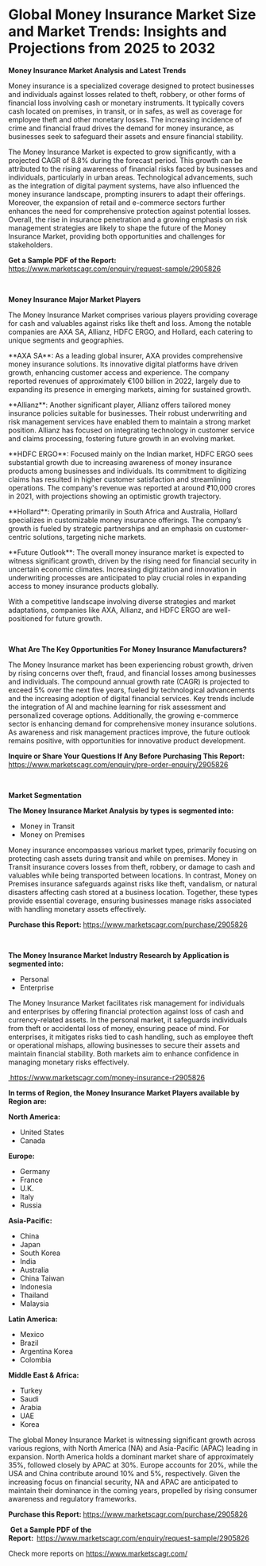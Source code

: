 <p><h1>Global Money Insurance Market Size and Market Trends: Insights and Projections from 2025 to 2032</h1></p><p><strong>Money Insurance Market Analysis and Latest Trends</strong></p>
<p><p>Money insurance is a specialized coverage designed to protect businesses and individuals against losses related to theft, robbery, or other forms of financial loss involving cash or monetary instruments. It typically covers cash located on premises, in transit, or in safes, as well as coverage for employee theft and other monetary losses. The increasing incidence of crime and financial fraud drives the demand for money insurance, as businesses seek to safeguard their assets and ensure financial stability.</p><p>The Money Insurance Market is expected to grow significantly, with a projected CAGR of 8.8% during the forecast period. This growth can be attributed to the rising awareness of financial risks faced by businesses and individuals, particularly in urban areas. Technological advancements, such as the integration of digital payment systems, have also influenced the money insurance landscape, prompting insurers to adapt their offerings. Moreover, the expansion of retail and e-commerce sectors further enhances the need for comprehensive protection against potential losses. Overall, the rise in insurance penetration and a growing emphasis on risk management strategies are likely to shape the future of the Money Insurance Market, providing both opportunities and challenges for stakeholders.</p></p>
<p><strong>Get a Sample PDF of the Report:&nbsp;</strong> <a href="https://www.marketscagr.com/enquiry/request-sample/2905826?utm_campaign=2924&utm_medium=2&utm_source=Github&utm_content=ia&utm_term=12032025&utm_id=money-insurance">https://www.marketscagr.com/enquiry/request-sample/2905826</a></p>
<p>&nbsp;</p>
<p><strong>Money Insurance Major Market Players</strong></p>
<p><p>The Money Insurance Market comprises various players providing coverage for cash and valuables against risks like theft and loss. Among the notable companies are AXA SA, Allianz, HDFC ERGO, and Hollard, each catering to unique segments and geographies.</p><p>**AXA SA**: As a leading global insurer, AXA provides comprehensive money insurance solutions. Its innovative digital platforms have driven growth, enhancing customer access and experience. The company reported revenues of approximately €100 billion in 2022, largely due to expanding its presence in emerging markets, aiming for sustained growth.</p><p>**Allianz**: Another significant player, Allianz offers tailored money insurance policies suitable for businesses. Their robust underwriting and risk management services have enabled them to maintain a strong market position. Allianz has focused on integrating technology in customer service and claims processing, fostering future growth in an evolving market.</p><p>**HDFC ERGO**: Focused mainly on the Indian market, HDFC ERGO sees substantial growth due to increasing awareness of money insurance products among businesses and individuals. Its commitment to digitizing claims has resulted in higher customer satisfaction and streamlining operations. The company's revenue was reported at around ₹10,000 crores in 2021, with projections showing an optimistic growth trajectory.</p><p>**Hollard**: Operating primarily in South Africa and Australia, Hollard specializes in customizable money insurance offerings. The company’s growth is fueled by strategic partnerships and an emphasis on customer-centric solutions, targeting niche markets.</p><p>**Future Outlook**: The overall money insurance market is expected to witness significant growth, driven by the rising need for financial security in uncertain economic climates. Increasing digitization and innovation in underwriting processes are anticipated to play crucial roles in expanding access to money insurance products globally. </p><p>With a competitive landscape involving diverse strategies and market adaptations, companies like AXA, Allianz, and HDFC ERGO are well-positioned for future growth.</p></p>
<p>&nbsp;</p>
<p><strong>What Are The Key Opportunities For Money Insurance Manufacturers?</strong></p>
<p><p>The Money Insurance market has been experiencing robust growth, driven by rising concerns over theft, fraud, and financial losses among businesses and individuals. The compound annual growth rate (CAGR) is projected to exceed 5% over the next five years, fueled by technological advancements and the increasing adoption of digital financial services. Key trends include the integration of AI and machine learning for risk assessment and personalized coverage options. Additionally, the growing e-commerce sector is enhancing demand for comprehensive money insurance solutions. As awareness and risk management practices improve, the future outlook remains positive, with opportunities for innovative product development.</p></p>
<p><strong>Inquire or Share Your Questions If Any Before Purchasing This Report:</strong> <a href="https://www.marketscagr.com/enquiry/pre-order-enquiry/2905826?utm_campaign=2924&utm_medium=2&utm_source=Github&utm_content=ia&utm_term=12032025&utm_id=money-insurance">https://www.marketscagr.com/enquiry/pre-order-enquiry/2905826</a></p>
<p>&nbsp;</p>
<p><strong>Market Segmentation</strong></p>
<p><strong>The Money Insurance Market Analysis by types is segmented into:</strong></p>
<p><ul><li>Money in Transit</li><li>Money on Premises</li></ul></p>
<p><p>Money insurance encompasses various market types, primarily focusing on protecting cash assets during transit and while on premises. Money in Transit insurance covers losses from theft, robbery, or damage to cash and valuables while being transported between locations. In contrast, Money on Premises insurance safeguards against risks like theft, vandalism, or natural disasters affecting cash stored at a business location. Together, these types provide essential coverage, ensuring businesses manage risks associated with handling monetary assets effectively.</p></p>
<p><strong>Purchase this Report:&nbsp;</strong><a href="https://www.marketscagr.com/purchase/2905826?utm_campaign=2924&utm_medium=2&utm_source=Github&utm_content=ia&utm_term=12032025&utm_id=money-insurance">https://www.marketscagr.com/purchase/2905826</a></p>
<p>&nbsp;</p>
<p><strong>The Money Insurance Market Industry Research by Application is segmented into:</strong></p>
<p><ul><li>Personal</li><li>Enterprise</li></ul></p>
<p><p>The Money Insurance Market facilitates risk management for individuals and enterprises by offering financial protection against loss of cash and currency-related assets. In the personal market, it safeguards individuals from theft or accidental loss of money, ensuring peace of mind. For enterprises, it mitigates risks tied to cash handling, such as employee theft or operational mishaps, allowing businesses to secure their assets and maintain financial stability. Both markets aim to enhance confidence in managing monetary risks effectively.</p></p>
<p><a href="https://www.marketscagr.com/money-insurance-r2905826?utm_campaign=2924&utm_medium=2&utm_source=Github&utm_content=ia&utm_term=12032025&utm_id=money-insurance">&nbsp;https://www.marketscagr.com/money-insurance-r2905826</a></p>
<p><strong>In terms of Region, the Money Insurance Market Players available by Region are:</strong></p>
<p>
    <p> <strong> North America: </strong>
        <ul>
            <li>United States</li>
            <li>Canada</li>
        </ul>
        </p> 
    <p> <strong> Europe: </strong>
        <ul>
            <li>Germany</li>
            <li>France</li>
            <li>U.K.</li>
            <li>Italy</li>
            <li>Russia</li>
        </ul>
        </p> 
    <p> <strong> Asia-Pacific: </strong>
        <ul>
            <li>China</li>
            <li>Japan</li>
            <li>South Korea</li>
            <li>India</li>
            <li>Australia</li>
            <li>China Taiwan</li>
            <li>Indonesia</li>
            <li>Thailand</li>
            <li>Malaysia</li>
        </ul>
        </p> 
    <p> <strong> Latin America: </strong>
        <ul>
            <li>Mexico</li>
            <li>Brazil</li>
            <li>Argentina Korea</li>
            <li>Colombia</li>
        </ul>
        </p> 
    <p> <strong> Middle East & Africa: </strong>
        <ul>
            <li>Turkey</li>
            <li>Saudi</li>
            <li>Arabia</li>
            <li>UAE</li>
            <li>Korea</li>
        </ul>
    </p>
    </p>
<p><p>The global Money Insurance Market is witnessing significant growth across various regions, with North America (NA) and Asia-Pacific (APAC) leading in expansion. North America holds a dominant market share of approximately 35%, followed closely by APAC at 30%. Europe accounts for 20%, while the USA and China contribute around 10% and 5%, respectively. Given the increasing focus on financial security, NA and APAC are anticipated to maintain their dominance in the coming years, propelled by rising consumer awareness and regulatory frameworks.</p></p>
<p><strong>Purchase this Report: </strong><a href="https://www.marketscagr.com/purchase/2905826?utm_campaign=2924&utm_medium=2&utm_source=Github&utm_content=ia&utm_term=12032025&utm_id=money-insurance">https://www.marketscagr.com/purchase/2905826</a></p>
<p>&nbsp;<strong>Get a Sample PDF of the Report:&nbsp;&nbsp;</strong><a href="https://www.marketscagr.com/enquiry/request-sample/2905826?utm_campaign=2924&utm_medium=2&utm_source=Github&utm_content=ia&utm_term=12032025&utm_id=money-insurance">https://www.marketscagr.com/enquiry/request-sample/2905826</a></p>
<p><strong></strong></p>
<p>Check more reports on <a href="https://www.marketscagr.com/?utm_campaign=2924&utm_medium=2&utm_source=Github&utm_content=ia&utm_term=12032025&utm_id=money-insurance">https://www.marketscagr.com/</a></p>